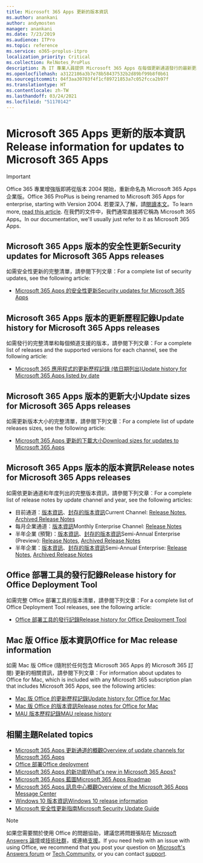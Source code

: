 ```yaml
---
title: Microsoft 365 Apps 更新的版本資訊
ms.author: anankani
author: andymosten
manager: anankani
ms.date: 7/23/2019
ms.audience: ITPro
ms.topic: reference
ms.service: o365-proplus-itpro
localization_priority: Critical
ms.collection: RelNotes_ProPlus
description: 為 IT 專業人員提供 Microsoft 365 Apps 在每個更新通道發行的最新更新清單，以及版本資訊和更新歷程記錄的連結
ms.openlocfilehash: a3122186a3b7e78b58437532b2d89bf99b8f0b61
ms.sourcegitcommit: 04f3aa30703f4f1cf89721853a7c052fcca2b97f
ms.translationtype: HT
ms.contentlocale: zh-TW
ms.lasthandoff: 03/24/2021
ms.locfileid: "51170142"
---
```

# <a name="release-information-for-updates-to-microsoft-365-apps"></a><span data-ttu-id="de288-103">Microsoft 365 Apps 更新的版本資訊</span><span class="sxs-lookup"><span data-stu-id="de288-103">Release information for updates to Microsoft 365 Apps</span></span>


> [!IMPORTANT]
> <span data-ttu-id="de288-104">Office 365 專業增強版即將從版本 2004 開始，重新命名為 Microsoft 365 Apps 企業版。</span><span class="sxs-lookup"><span data-stu-id="de288-104">Office 365 ProPlus is being renamed to Microsoft 365 Apps for enterprise, starting with Version 2004.</span></span> <span data-ttu-id="de288-105">若要深入了解，請[閱讀本文](/deployoffice/name-change)。</span><span class="sxs-lookup"><span data-stu-id="de288-105">To learn more, [read this article](/deployoffice/name-change).</span></span> <span data-ttu-id="de288-106">在我們的文件中，我們通常直接將它稱為 Microsoft 365 Apps。</span><span class="sxs-lookup"><span data-stu-id="de288-106">In our documentation, we'll usually just refer to it as Microsoft 365 Apps.</span></span>


## <a name="security-updates-for-microsoft-365-apps-releases"></a><span data-ttu-id="de288-107">Microsoft 365 Apps 版本的安全性更新</span><span class="sxs-lookup"><span data-stu-id="de288-107">Security updates for Microsoft 365 Apps releases</span></span>

<span data-ttu-id="de288-108">如需安全性更新的完整清單，請參閱下列文章：</span><span class="sxs-lookup"><span data-stu-id="de288-108">For a complete list of security updates, see the following article:</span></span>
 - [<span data-ttu-id="de288-109">Microsoft 365 Apps 的安全性更新</span><span class="sxs-lookup"><span data-stu-id="de288-109">Security updates for Microsoft 365 Apps</span></span>](microsoft365-apps-security-updates.md)


## <a name="update-history-for-microsoft-365-apps-releases"></a><span data-ttu-id="de288-110">Microsoft 365 Apps 版本的更新歷程記錄</span><span class="sxs-lookup"><span data-stu-id="de288-110">Update history for Microsoft 365 Apps releases</span></span>

<span data-ttu-id="de288-111">如需發行的完整清單和每個頻道支援的版本，請參閱下列文章：</span><span class="sxs-lookup"><span data-stu-id="de288-111">For a complete list of releases and the supported versions for each channel, see the following article:</span></span>

- [<span data-ttu-id="de288-112">Microsoft 365 應用程式的更新歷程記錄 (依日期列出)</span><span class="sxs-lookup"><span data-stu-id="de288-112">Update history for Microsoft 365 Apps listed by date</span></span>](update-history-microsoft365-apps-by-date.md)


 ## <a name="update-sizes-for-microsoft-365-apps-releases"></a><span data-ttu-id="de288-113">Microsoft 365 Apps 版本的更新大小</span><span class="sxs-lookup"><span data-stu-id="de288-113">Update sizes for Microsoft 365 Apps releases</span></span>

<span data-ttu-id="de288-114">如需更新版本大小的完整清單，請參閱下列文章：</span><span class="sxs-lookup"><span data-stu-id="de288-114">For a complete list of update releases sizes, see the following article:</span></span>
 - [<span data-ttu-id="de288-115">Microsoft 365 Apps 更新的下載大小</span><span class="sxs-lookup"><span data-stu-id="de288-115">Download sizes for updates to Microsoft 365 Apps</span></span>](download-sizes-microsoft365-apps-updates.md)

## <a name="release-notes-for-microsoft-365-apps-releases"></a><span data-ttu-id="de288-116">Microsoft 365 Apps 版本的版本資訊</span><span class="sxs-lookup"><span data-stu-id="de288-116">Release notes for Microsoft 365 Apps releases</span></span>

<span data-ttu-id="de288-117">如需依更新通道和年度列出的完整版本資訊，請參閱下列文章︰</span><span class="sxs-lookup"><span data-stu-id="de288-117">For a complete list of release notes by update channel and year, see the following articles:</span></span>
 - <span data-ttu-id="de288-118">目前通道：[版本資訊](current-channel.md)、[封存的版本資訊](monthly-channel-archived.md)</span><span class="sxs-lookup"><span data-stu-id="de288-118">Current Channel: [Release Notes](current-channel.md), [Archived Release Notes](monthly-channel-archived.md)</span></span>
 - <span data-ttu-id="de288-119">每月企業通道：[版本資訊](monthly-enterprise-channel.md)</span><span class="sxs-lookup"><span data-stu-id="de288-119">Monthly Enterprise Channel:  [Release Notes](monthly-enterprise-channel.md)</span></span>
 - <span data-ttu-id="de288-120">半年企業 (預覽)：[版本資訊](semi-annual-enterprise-channel-preview.md)、[封存的版本資訊](semi-annual-enterprise-channel-preview-archived.md)</span><span class="sxs-lookup"><span data-stu-id="de288-120">Semi-Annual Enterprise (Preview): [Release Notes](semi-annual-enterprise-channel-preview.md), [Archived Release Notes](semi-annual-enterprise-channel-preview-archived.md)</span></span>
 - <span data-ttu-id="de288-121">半年企業：[版本資訊](semi-annual-enterprise-channel.md)、[封存的版本資訊](semi-annual-enterprise-channel-archived.md)</span><span class="sxs-lookup"><span data-stu-id="de288-121">Semi-Annual Enterprise: [Release Notes](semi-annual-enterprise-channel.md), [Archived Release Notes](semi-annual-enterprise-channel-archived.md)</span></span>

 ## <a name="release-history-for-office-deployment-tool"></a><span data-ttu-id="de288-122">Office 部署工具的發行記錄</span><span class="sxs-lookup"><span data-stu-id="de288-122">Release history for Office Deployment Tool</span></span>
 <span data-ttu-id="de288-123">如需完整 Office 部署工具的版本清單，請參閱下列文章：</span><span class="sxs-lookup"><span data-stu-id="de288-123">For a complete list of Office Deployment Tool releases, see the following article:</span></span>
 - [<span data-ttu-id="de288-124">Office 部署工具的發行記錄</span><span class="sxs-lookup"><span data-stu-id="de288-124">Release history for Office Deployment Tool</span></span>](ODT-release-history.md)

## <a name="office-for-mac-release-information"></a><span data-ttu-id="de288-125">Mac 版 Office 版本資訊</span><span class="sxs-lookup"><span data-stu-id="de288-125">Office for Mac release information</span></span>

<span data-ttu-id="de288-126">如需 Mac 版 Office (隨附於任何包含 Microsoft 365 Apps 的 Microsoft 365 訂閱) 更新的相關資訊，請參閱下列文章：</span><span class="sxs-lookup"><span data-stu-id="de288-126">For information about updates to Office for Mac, which is included with any Microsoft 365 subscription plan that includes Microsoft 365 Apps, see the following articles:</span></span>
 - [<span data-ttu-id="de288-127">Mac 版 Office 的更新歷程記錄</span><span class="sxs-lookup"><span data-stu-id="de288-127">Update history for Office for Mac</span></span>](update-history-office-for-mac.md)
 - [<span data-ttu-id="de288-128">Mac 版 Office 的版本資訊</span><span class="sxs-lookup"><span data-stu-id="de288-128">Release notes for Office for Mac</span></span>](release-notes-office-for-mac.md)
 - [<span data-ttu-id="de288-129">MAU 版本歷程記錄</span><span class="sxs-lookup"><span data-stu-id="de288-129">MAU release history</span></span>](release-history-microsoft-autoupdate.md)


## <a name="related-topics"></a><span data-ttu-id="de288-130">相關主題</span><span class="sxs-lookup"><span data-stu-id="de288-130">Related topics</span></span>

- [<span data-ttu-id="de288-131">Microsoft 365 Apps 更新通道的概觀</span><span class="sxs-lookup"><span data-stu-id="de288-131">Overview of update channels for Microsoft 365 Apps</span></span>](/DeployOffice/overview-of-update-channels-for-office-365-proplus)
- [<span data-ttu-id="de288-132">Office 部署</span><span class="sxs-lookup"><span data-stu-id="de288-132">Office deployment</span></span>](/deployoffice/)
- [<span data-ttu-id="de288-133">Microsoft 365 Apps 的新功能</span><span class="sxs-lookup"><span data-stu-id="de288-133">What's new in Microsoft 365 Apps?</span></span>](https://support.office.com/article/95c8d81d-08ba-42c1-914f-bca4603e1426)
- [<span data-ttu-id="de288-134">Microsoft 365 Apps 藍圖</span><span class="sxs-lookup"><span data-stu-id="de288-134">Microsoft 365 Apps Roadmap</span></span>](https://products.office.com/business/office-365-roadmap)
- [<span data-ttu-id="de288-135">Microsoft 365 Apps 訊息中心概觀</span><span class="sxs-lookup"><span data-stu-id="de288-135">Overview of the Microsoft 365 Apps Message Center</span></span>](https://support.office.com/article/38fb3333-bfcc-4340-a37b-deda509c2093)
- [<span data-ttu-id="de288-136">Windows 10 版本資訊</span><span class="sxs-lookup"><span data-stu-id="de288-136">Windows 10 release information</span></span>](/windows/release-health/release-information)
- [<span data-ttu-id="de288-137">Microsoft 安全性更新指南</span><span class="sxs-lookup"><span data-stu-id="de288-137">Microsoft Security Update Guide</span></span>](https://portal.msrc.microsoft.com/)

> [!NOTE]
> <span data-ttu-id="de288-138">如果您需要關於使用 Office 的問題協助，建議您將問題張貼在 [Microsoft Answers 論壇](https://answers.microsoft.com/)或[技術社群](https://techcommunity.microsoft.com/)，或連絡[支援](https://support.microsoft.com/contactus)。</span><span class="sxs-lookup"><span data-stu-id="de288-138">If you need help with an issue with using Office, we recommend that you post your question on [Microsoft's Answers forum](https://answers.microsoft.com/) or [Tech Community](https://techcommunity.microsoft.com/), or you can contact [support](https://support.microsoft.com/contactus).</span></span>